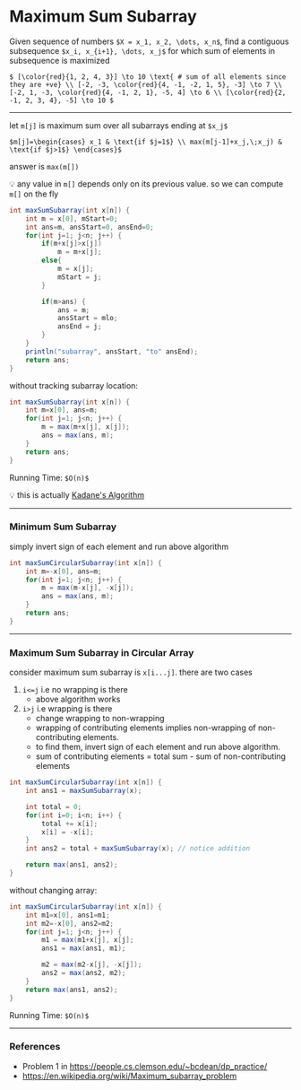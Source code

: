 # Maximum Sum Subarray

Given sequence of numbers `$X = x_1, x_2, \dots, x_n$`, find a contiguous subsequence
`$x_i, x_{i+1}, \dots, x_j$` for which sum of elements in subsequence is maximized

`$
[\color{red}{1, 2, 4, 3}] \to 10 \text{ # sum of all elements since they are +ve} \\
[-2, -3, \color{red}{4, -1, -2, 1, 5}, -3] \to 7 \\
[-2, 1, -3, \color{red}{4, -1, 2, 1}, -5, 4] \to 6 \\
[\color{red}{2, -1, 2, 3, 4}, -5] \to 10
$`

---

let `m[j]` is maximum sum over all subarrays ending at `$x_j$`

`$m[j]=\begin{cases}
x_1 & \text{if $j=1$} \\
max(m[j-1]+x_j,\;x_j) & \text{if $j>1$}
\end{cases}$`

answer is `max(m[])`

:bulb: any value in `m[]` depends only on its previous value. so we can compute `m[]` on the fly

```java
int maxSumSubarray(int x[n]) {
    int m = x[0], mStart=0;
    int ans=m, ansStart=0, ansEnd=0;
    for(int j=1; j<n; j++) {
        if(m+x[j]>x[j])
            m = m+x[j];
        else{
            m = x[j];
            mStart = j;
        }

        if(m>ans) {
            ans = m;
            ansStart = mlo;
            ansEnd = j;
        }
    }
    println("subarray", ansStart, "to" ansEnd);
    return ans;
}
```

without tracking subarray location:

```java
int maxSumSubarray(int x[n]) {
    int m=x[0], ans=m;
    for(int j=1; j<n; j++) {
        m = max(m+x[j], x[j]);
        ans = max(ans, m);
    }
    return ans;
}
```

Running Time: `$O(n)$`

:bulb: this is actually [Kadane's Algorithm](https://en.wikipedia.org/wiki/Maximum_subarray_problem#Kadane.27s_algorithm_.28Algorithm_3:_Dynamic_Programming.29)

---

### Minimum Sum Subarray

simply invert sign of each element and run above algorithm

```java
int maxSumCircularSubarray(int x[n]) {
    int m=-x[0], ans=m;
    for(int j=1; j<n; j++) {
        m = max(m-x[j], -x[j]);
        ans = max(ans, m);
    }
    return ans;
}
```

---

### Maximum Sum Subarray in Circular Array

consider maximum sum subarray is `x[i...j]`. there are two cases
1. `i<=j` i.e no wrapping is there
    * above algorithm works
2. `i>j` i.e wrapping is there
    * change wrapping to non-wrapping
    * wrapping of contributing elements implies non-wrapping of non-contributing elements. 
    * to find them, invert sign of each element and run above algorithm. 
    * sum of contributing elements = total sum - sum of non-contributing elements

```java
int maxSumCircularSubarray(int x[n]) {
    int ans1 = maxSumSubarray(x);

    int total = 0;
    for(int i=0; i<n; i++) {
        total += x[i];
        x[i] = -x[i];
    }
    int ans2 = total + maxSumSubarray(x); // notice addition

    return max(ans1, ans2);
}
```

without changing array:

```java
int maxSumCircularSubarray(int x[n]) {
    int m1=x[0], ans1=m1;
    int m2=-x[0], ans2=m2;
    for(int j=1; j<n; j++) {
        m1 = max(m1+x[j], x[j];
        ans1 = max(ans1, m1);

        m2 = max(m2-x[j], -x[j]);
        ans2 = max(ans2, m2);
    }
    return max(ans1, ans2);
}
```

Running Time: `$O(n)$`

---

### References

* Problem 1 in <https://people.cs.clemson.edu/~bcdean/dp_practice/>
* <https://en.wikipedia.org/wiki/Maximum_subarray_problem>
